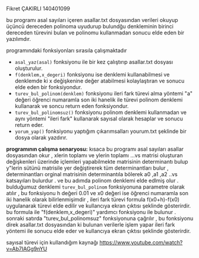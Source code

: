 

Fikret ÇAKIRLI 140401099

bu programı asal sayıları içeren asallar.txt dosyasından verileri okuyup 
üçüncü dereceden polinoma uyudurup bulundğu denkleminin birinci dereceden 
türevini bulan ve polinomu kullanmadan sonucu elde eden bir yazılımdır.

programındaki fonksiyonları sırasıla çalışmaktadır
- ```asal_yaz(asal)``` fonksiyonu
ile bir kez çalıştırıp asallar.txt dosyası oluşturulur.
- ```f(denklem,x_degeri)``` fonksiyonu ise
denklemi kullanabilmesi ve denklemde ki x değişkenine değer atabilmesi kolaylaştıran
ve sonucu elde eden bir fonksiyondur.
- ```turev_bul_polinom(denklem)``` fonksiyonu
ileri fark türevi alma yöntemi  "a" değeri öğrenci numaramla son iki hanelik 
ile türevi polinom denklemi kullanarak ve soncu return eden fonksiyondur.
- ```turev_bul_polinomsuz()```  fonksiyonu 
polinom denklemi kullanmadan ve aynı yöntemi "ileri fark" kullanarak
sayısal olarak hesaplar ve sonucu return eder.
- ```yorum_yap()``` fonksiyonu 
yaptığım çıkarımsalları yourum.txt şeklinde bir dosya olarak yazdırır.

**programının çalışma senaryosu:**
kısaca bu programı asal sayıları asallar dosyasından okur , xlerin toplamı 
ve ylerin toplamı ...vs matrisi oluşturan değişkenleri üzerinde içlemleri yapabilmekte
matrisinin determinantı bulup y"lerin sütünü matrisile yer değiştirerek tüm 
determinantları bulur , determinantları orginal matrisinin determinantıla bölerek 
a0 ,a1 ,a2 ..vs katsayıları bulurdur . ve bu adımda polinom denklemi elde edlmiş olur .
bulduğumuz denklemi ```turev_bul_polinom``` fonksiyonuna parametre olarak atılır 
, bu fonksiyonu h değeri 0.01 ve x0 değeri ise öğrenci numaramla son iki hanelik 
olarak bilirlenmişimdir , ileri fark türevi  formula f(x0+h)-f(x0) uygulanarak türevi elde
edilir ve kullancıya ekran çıktısı şeklinde gösterirdir. bu formula ile  "f(denklem,x_degeri)" yardımcı fonksiyonu ile bulunur .
sonraki satırda "turev_bul_polinomsuz" fonksiyonuna çağrılır , bu fonksiyonu direk 
asallar.txt dosyasından ki bulunan verilerle işlem yapar ileri fark yöntemi ile 
 sonucu elde eder ve kullancıya ekran çıktısı şeklinde gösterirdir.

sayısal türevi için kullandığım kaynağı https://www.youtube.com/watch?v=Ab7IAGg9nYU